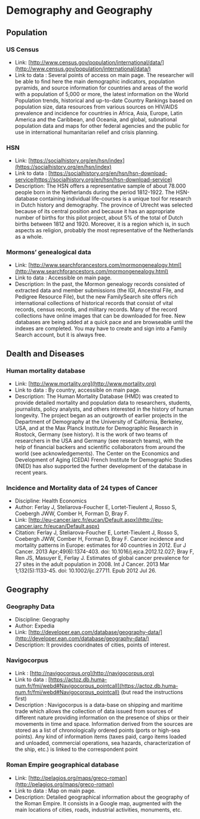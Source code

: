 # Demography and Geography

## Population

### US Census
- Link: [http://www.census.gov/population/international/data/](http://www.census.gov/population/international/data/)
- Link to data : Several points of access on main page.
The researcher will be able to find here the main demographic indicators, population pyramids, and source information for countries and areas of the world with a population of 5,000 or more, the latest information on the World Population trends, historical and up-to-date Country Rankings based on population size, data resources from various sources on HIV/AIDS prevalence and incidence for countries in Africa, Asia, Europe, Latin America and the Caribbean, and Oceania, and global, subnational population data and maps for other federal agencies and the public for use in international humanitarian relief and crisis planning.

### HSN
- Link: [https://socialhistory.org/en/hsn/index](https://socialhistory.org/en/hsn/index)
- Link to data : [https://socialhistory.org/en/hsn/hsn-download-service(https://socialhistory.org/en/hsn/hsn-download-service)
- Description: The HSN offers a representative sample of about 78.000 people born in the Netherlands during the period 1812-1922. The HSN-database containing individual life-courses is a unique tool for research in Dutch history and demography. The province of Utrecht was selected because of its central position and because it has an appropriate number of births for this pilot project, about 5% of the total of Dutch births between 1812 and 1920. Moreover, it is a region which is, in such aspects as religion, probably the most representative of the Netherlands as a whole.

### Mormons’ genealogical data
- Link: [http://www.searchforancestors.com/mormongenealogy.html](http://www.searchforancestors.com/mormongenealogy.html)
- Link to data : Accessible on main page.
- Description: In the past, the Mormon genealogy records consisted of extracted data and member submissions (the IGI, Ancestral File, and Pedigree Resource File), but the new FamilySearch site offers rich international collections of historical records that consist of vital records, census records, and military records. Many of the record collections have online images that can be downloaded for free. New databases are being added at a quick pace and are browseable until the indexes are completed. You may have to create and sign into a Family Search account, but it is always free.


## Dealth and Diseases

### Human mortality database
- Link: [http://www.mortality.org](http://www.mortality.org)
- Link to data : By country, accessible on main page.
- Description: The Human Mortality Database (HMD) was created to provide detailed mortality and population data to researchers, students, journalists, policy analysts, and others interested in the history of human longevity. The project began as an outgrowth of earlier projects in the Department of Demography at the University of California, Berkeley, USA, and at the Max Planck Institute for Demographic Research in Rostock, Germany (see history). It is the work of two teams of researchers in the USA and Germany (see research teams), with the help of financial backers and scientific collaborators from around the world (see acknowledgements). The Center on the Economics and Development of Aging (CEDA) French Institute for Demographic Studies (INED) has also supported the further development of the database in recent years.

### Incidence and Mortality data of 24 types of Cancer
- Discipline: Health Economics
- Author: Ferlay J, Steliarova-Foucher E, Lortet-Tieulent J, Rosso S, Coebergh JWW, Comber H, Forman D, Bray F.
- Link: [http://eu-cancer.iarc.fr/eucan/Default.aspx](http://eu-cancer.iarc.fr/eucan/Default.aspx)
- Citation: Ferlay J, Steliarova-Foucher E, Lortet-Tieulent J, Rosso S, Coebergh JWW, Comber H, Forman D, Bray F. Cancer incidence and mortality patterns in Europe: estimates for 40 countries in 2012. Eur J Cancer. 2013 Apr;49(6):1374-403. doi: 10.1016/j.ejca.2012.12.027; Bray F, Ren JS, Masuyer E, Ferlay J. Estimates of global cancer prevalence for 27 sites in the adult population in 2008. Int J Cancer. 2013 Mar 1;132(5):1133-45. doi: 10.1002/ijc.27711. Epub 2012 Jul 26.

## Geography

### Geography Data
- Discipline: Geography
- Author: Expedia
- Link: [http://developer.ean.com/database/geography-data/](http://developer.ean.com/database/geography-data/)
- Description: It provides cooridnates of cities, points of interest.

### Navigocorpus
- Link : [http://navigocorpus.org](http://navigocorpus.org)
- Link to data : [https://actoz.db.huma-num.fr/fmi/webd#Navigocorpus_pointcall](https://actoz.db.huma-num.fr/fmi/webd#Navigocorpus_pointcall) (but read the instructions first)
- Description : Navigocorpus is a data-base on shipping and maritime trade which allows the collection of data issued from sources of different nature providing information on the presence of ships or their movements in time and space. Information derived from the sources are stored as a list of chronologically ordered points (ports or high-sea points). Any kind of information items (taxes paid, cargo items loaded and unloaded, commercial operations, sea hazards, characterization of the ship, etc.) is linked to the correspondent point

### Roman Empire geographical database
- Link: [http://pelagios.org/maps/greco-roman](http://pelagios.org/maps/greco-roman)
- Link to data : Map on main page.
- Description: Detailed geographical information about the geography of the Roman Empire. It consists in a Google map, augmented with the main locations of cities, roads, industrial activities, monuments, etc.
